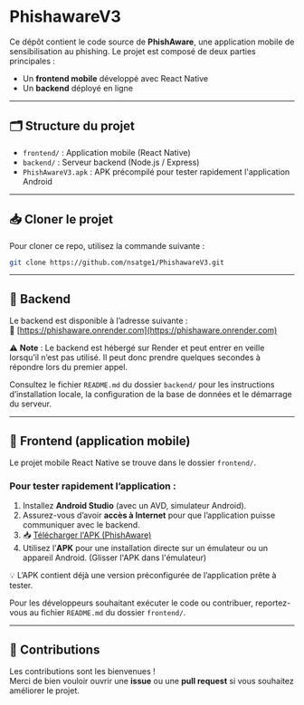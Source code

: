 # PhishawareV3

Ce dépôt contient le code source de **PhishAware**, une application mobile de sensibilisation au phishing. Le projet est composé de deux parties principales :

- Un **frontend mobile** développé avec React Native
- Un **backend** déployé en ligne

---

## 🗂️ Structure du projet

- `frontend/` : Application mobile (React Native)
- `backend/` : Serveur backend (Node.js / Express)
- `PhishAwareV3.apk` : APK précompilé pour tester rapidement l'application Android

---

## 📥 Cloner le projet

Pour cloner ce repo, utilisez la commande suivante :

```bash
git clone https://github.com/nsatge1/PhishawareV3.git
```
---

## 🔧 Backend

Le backend est disponible à l’adresse suivante :  
🔗 [https://phishaware.onrender.com](https://phishaware.onrender.com)

⚠️ **Note** : Le backend est hébergé sur Render et peut entrer en veille lorsqu’il n’est pas utilisé. Il peut donc prendre quelques secondes à répondre lors du premier appel.

Consultez le fichier `README.md` du dossier `backend/` pour les instructions d’installation locale, la configuration de la base de données et le démarrage du serveur.

---

## 📱 Frontend (application mobile)

Le projet mobile React Native se trouve dans le dossier `frontend/`.

### Pour tester rapidement l’application :

1. Installez **Android Studio** (avec un AVD, simulateur Android).
2. Assurez-vous d’avoir **accès à Internet** pour que l’application puisse communiquer avec le backend.
3. 📥 [Télécharger l'APK (PhishAware)](https://drive.google.com/drive/folders/1cDkYvHJCbexPhknRv6koM1ftxF7YqWip?usp=drive_link)
4. Utilisez l’**APK** pour une installation directe sur un émulateur ou un appareil Android. (Glisser l'APK dans l'émulateur)

💡 L’APK contient déjà une version préconfigurée de l’application prête à tester.

Pour les développeurs souhaitant exécuter le code ou contribuer, reportez-vous au fichier `README.md` du dossier `frontend/`.

---

## 🤝 Contributions

Les contributions sont les bienvenues !  
Merci de bien vouloir ouvrir une **issue** ou une **pull request** si vous souhaitez améliorer le projet.
